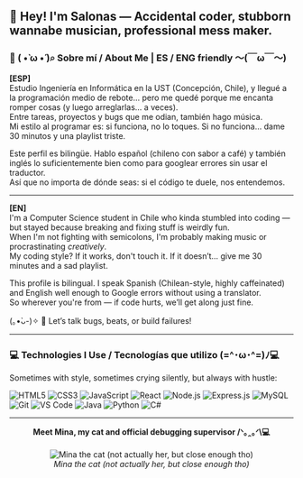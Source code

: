 ## 👋 Hey! I'm Salonas — Accidental coder, stubborn wannabe musician, professional mess maker.

### 📖 ( •̀ ω •́ )⌕ Sobre mí / About Me | ES / ENG friendly 〜(￣ω￣〜)

**[ESP]**  
Estudio Ingeniería en Informática en la UST (Concepción, Chile), y llegué a la programación medio de rebote… pero me quedé porque me encanta romper cosas (y luego arreglarlas… a veces).  
Entre tareas, proyectos y bugs que me odian, también hago música.  
Mi estilo al programar es: si funciona, no lo toques. Si no funciona… dame 30 minutos y una playlist triste.

Este perfil es bilingüe. Hablo español (chileno con sabor a café) y también inglés lo suficientemente bien como para googlear errores sin usar el traductor.  
Así que no importa de dónde seas: si el código te duele, nos entendemos.

---

**[EN]**  
I'm a Computer Science student in Chile who kinda stumbled into coding — but stayed because breaking and fixing stuff is weirdly fun.  
When I'm not fighting with semicolons, I'm probably making music or procrastinating *creatively*.  
My coding style? If it works, don't touch it. If it doesn’t… give me 30 minutes and a sad playlist.

This profile is bilingual. I speak Spanish (Chilean-style, highly caffeinated) and English well enough to Google errors without using a translator.  
So wherever you're from — if code hurts, we’ll get along just fine.

(｡•̀ᴗ-)✧ 💬 Let’s talk bugs, beats, or build failures!

---

### 💻 Technologies I Use / Tecnologías que utilizo (=^･ω･^=)ﾉ💻

Sometimes with style, sometimes crying silently, but always with hustle:

<p align="left">

  <img src="https://img.shields.io/badge/HTML5-E34F26?style=for-the-badge&logo=html5&logoColor=white" alt="HTML5" />
  <img src="https://img.shields.io/badge/CSS3-1572B6?style=for-the-badge&logo=css3&logoColor=white" alt="CSS3" />
  <img src="https://img.shields.io/badge/JavaScript-F7DF1E?style=for-the-badge&logo=javascript&logoColor=black" alt="JavaScript" />
  <img src="https://img.shields.io/badge/React-20232A?style=for-the-badge&logo=react&logoColor=61DAFB" alt="React" />
  <img src="https://img.shields.io/badge/Node.js-339933?style=for-the-badge&logo=nodedotjs&logoColor=white" alt="Node.js" />
  <img src="https://img.shields.io/badge/Express.js-000000?style=for-the-badge&logo=express&logoColor=white" alt="Express.js" />
  <img src="https://img.shields.io/badge/MySQL-4479A1?style=for-the-badge&logo=mysql&logoColor=white" alt="MySQL" />
  <img src="https://img.shields.io/badge/Git-F05032?style=for-the-badge&logo=git&logoColor=white" alt="Git" />
  <img src="https://img.shields.io/badge/Visual_Studio_Code-007ACC?style=for-the-badge&logo=visualstudiocode&logoColor=white" alt="VS Code" />
  <img src="https://img.shields.io/badge/Java-007396?style=for-the-badge&logo=java&logoColor=white" alt="Java" />
  <img src="https://img.shields.io/badge/Python-3776AB?style=for-the-badge&logo=python&logoColor=white" alt="Python" />
  <img src="https://img.shields.io/badge/C%23-239120?style=for-the-badge&logo=c-sharp&logoColor=white" alt="C#" />

</p>

---

<p align="center">
  <strong>Meet Mina, my cat and official debugging supervisor /ᐠ｡ꞈ｡ᐟ\💻</strong>
  <br /><br />
  <img src="https://media.tenor.com/ZDi-aKGqvG0AAAAj/cat-bailarin.gif" alt="Mina the cat (not actually her, but close enough tho)" />
  <br />
  <em>Mina the cat (not actually her, but close enough tho)</em>
</p>


